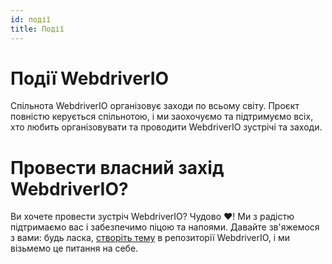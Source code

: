 ```yaml
---
id: події
title: Події
---
```


# Події WebdriverIO

Спільнота WebdriverIO організовує заходи по всьому світу. Проєкт повністю керується спільнотою, і ми заохочуємо та підтримуємо всіх, хто любить організовувати та проводити WebdriverIO зустрічі та заходи.

<EventList></EventList>

# Провести власний захід WebdriverIO?

Ви хочете провести зустріч WebdriverIO? Чудово ❤️! Ми з радістю підтримаємо вас і забезпечимо піцою та напоями. Давайте зв'яжемося з вами: будь ласка, [створіть тему](https://github.com/webdriverio/webdriverio/issues/new?assignees=\&labels=Event+%F0%9F%93%85%2CNeeds+Triaging+%E2%8F%B3\&projects=\&template=event-proposal.yml\&title=%5B%F0%9F%93%85+Event+Suggestion%5D%3A+%3Ctitle%3E) в репозиторії WebdriverIO, і ми візьмемо це питання на себе.
